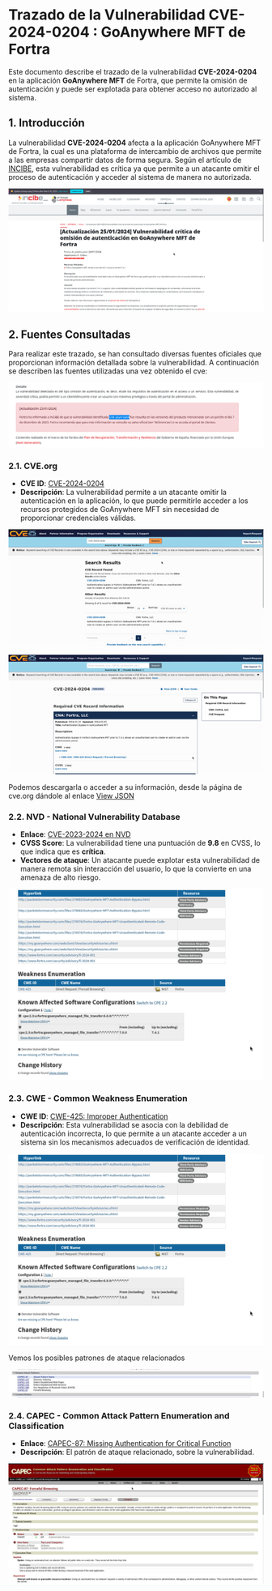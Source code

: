 # Trazado de la Vulnerabilidad CVE-2024-0204 : GoAnywhere MFT de Fortra

Este documento describe el trazado de la vulnerabilidad **CVE-2024-0204** en la aplicación **GoAnywhere MFT** de Fortra, que permite la omisión de autenticación y puede ser explotada para obtener acceso no autorizado al sistema.

## 1. Introducción

La vulnerabilidad **CVE-2024-0204** afecta a la aplicación GoAnywhere MFT de Fortra, la cual es una plataforma de intercambio de archivos que permite a las empresas compartir datos de forma segura. Según el artículo de [INCIBE](https://www.incibe.es/empresas/avisos/vulnerabilidad-critica-de-omision-de-autenticacion-en-goanywhere-mft-de-fortra), esta vulnerabilidad es crítica ya que permite a un atacante omitir el proceso de autenticación y acceder al sistema de manera no autorizada.

![](Imagenes2/imagen1.png)

## 2. Fuentes Consultadas

Para realizar este trazado, se han consultado diversas fuentes oficiales que proporcionan información detallada sobre la vulnerabilidad. A continuación se describen las fuentes utilizadas una vez obtenido el cve:

![](Imagenes2/imagen2.png)

### 2.1. CVE.org

- **CVE ID**: [CVE-2024-0204 ](https://cve.org/CVERecord?id=CVE-2024-0204 )
- **Descripción**: La vulnerabilidad permite a un atacante omitir la autenticación en la aplicación, lo que puede permitirle acceder a los recursos protegidos de GoAnywhere MFT sin necesidad de proporcionar credenciales válidas.

![](Imagenes2/imagen3.png)

![](Imagenes2/imagen7.png)

Podemos descargarla o acceder a su información, desde la página de cve.org dándole al enlace [View JSON](CVE-2024-0204.json)

### 2.2. NVD - National Vulnerability Database

- **Enlace**: [CVE-2023-2024 en NVD](https://nvd.nist.gov/vuln/detail/CVE-2024-0204)
- **CVSS Score**: La vulnerabilidad tiene una puntuación de **9.8** en CVSS, lo que indica que es **crítica**.
- **Vectores de ataque**: Un atacante puede explotar esta vulnerabilidad de manera remota sin interacción del usuario, lo que la convierte en una amenaza de alto riesgo.
  
![](Imagenes2/imagen4.png)

### 2.3. CWE - Common Weakness Enumeration

- **CWE ID**: [CWE-425: Improper Authentication](https://cwe.mitre.org/data/definitions/425.html)
- **Descripción**: Esta vulnerabilidad se asocia con la debilidad de autenticación incorrecta, lo que permite a un atacante acceder a un sistema sin los mecanismos adecuados de verificación de identidad.

![](Imagenes2/imagen4.png)

Vemos los posibles patrones de ataque relacionados

![](Imagenes2/imagen5.png)

### 2.4. CAPEC - Common Attack Pattern Enumeration and Classification

- **Enlace**: [CAPEC-87: Missing Authentication for Critical Function](https://capec.mitre.org/data/definitions/87.html)
- **Descripción**: El patrón de ataque relacionado, sobre la vulnerabilidad.

![](Imagenes2/imagen6.png)
